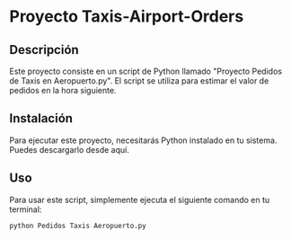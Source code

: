 # Proyecto Taxis-Airport-Orders

## Descripción
Este proyecto consiste en un script de Python llamado "Proyecto Pedidos de Taxis en Aeropuerto.py". El script se utiliza para estimar el valor de pedidos en la hora siguiente.

## Instalación
Para ejecutar este proyecto, necesitarás Python instalado en tu sistema. Puedes descargarlo desde aquí.

## Uso
Para usar este script, simplemente ejecuta el siguiente comando en tu terminal:

```bash
python Pedidos Taxis Aeropuerto.py
